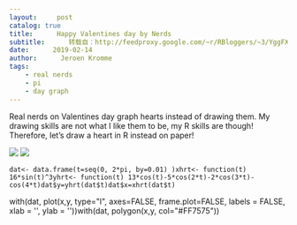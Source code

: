 ```yaml
---
layout:     post
catalog: true
title:      Happy Valentines day by Nerds
subtitle:      转载自：http://feedproxy.google.com/~r/RBloggers/~3/YggFXB3k6lU/
date:      2019-02-14
author:      Jeroen Kromme
tags:
    - real nerds
    - pi
    - day graph
---
```






Real nerds on Valentines day graph hearts instead of drawing them. My drawing skills are not what I like them to be, my R skills are though! Therefore, let’s draw a heart in R instead on paper!

![](https://i1.wp.com/www.theanalyticslab.nl/wp-content/uploads/2019/01/heart-curve.png?resize=364%2C414)
![](https://i1.wp.com/www.theanalyticslab.nl/wp-content/uploads/2019/01/heart-curve.png?resize=364%2C414)


`dat<- data.frame(t=seq(0, 2*pi, by=0.01) )xhrt<- function(t) 16*sin(t)^3yhrt<- function(t) 13*cos(t)-5*cos(2*t)-2*cos(3*t)-cos(4*t)dat$y=yhrt(dat$t)dat$x=xhrt(dat$t)`

with(dat, plot(x,y, type="l", axes=FALSE, frame.plot=FALSE, labels = FALSE, xlab = '', ylab = ''))with(dat, polygon(x,y, col="#FF7575"))
